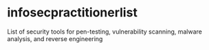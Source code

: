 # infosecpractitionerlist
List of security tools for pen-testing, vulnerability scanning, malware analysis, and reverse engineering
